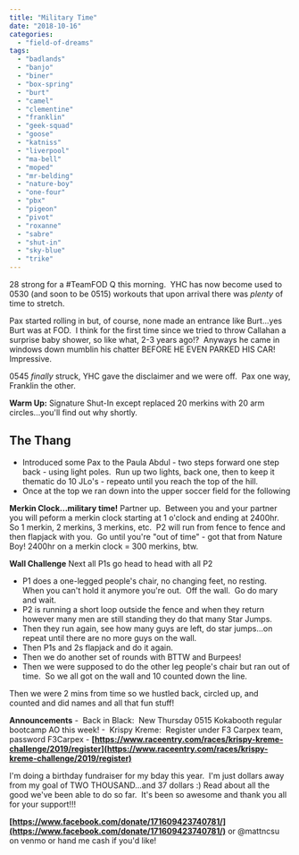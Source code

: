 ```yaml
---
title: "Military Time"
date: "2018-10-16"
categories: 
  - "field-of-dreams"
tags: 
  - "badlands"
  - "banjo"
  - "biner"
  - "box-spring"
  - "burt"
  - "camel"
  - "clementine"
  - "franklin"
  - "geek-squad"
  - "goose"
  - "katniss"
  - "liverpool"
  - "ma-bell"
  - "moped"
  - "mr-belding"
  - "nature-boy"
  - "one-four"
  - "pbx"
  - "pigeon"
  - "pivot"
  - "roxanne"
  - "sabre"
  - "shut-in"
  - "sky-blue"
  - "trike"
---
```


28 strong for a #TeamFOD Q this morning.  YHC has now become used to 0530 (and soon to be 0515) workouts that upon arrival there was _plenty_ of time to stretch.

Pax started rolling in but, of course, none made an entrance like Burt...yes Burt was at FOD.  I think for the first time since we tried to throw Callahan a surprise baby shower, so like what, 2-3 years ago!?  Anyways he came in windows down mumblin his chatter BEFORE HE EVEN PARKED HIS CAR!  Impressive.

0545 _finally_ struck, YHC gave the disclaimer and we were off.  Pax one way, Franklin the other.

**Warm Up:** Signature Shut-In except replaced 20 merkins with 20 arm circles...you'll find out why shortly.

## The Thang

- Introduced some Pax to the Paula Abdul - two steps forward one step back - using light poles.  Run up two lights, back one, then to keep it thematic do 10 JLo's - repeato until you reach the top of the hill.
- Once at the top we ran down into the upper soccer field for the following

**Merkin Clock...military time!** Partner up.  Between you and your partner you will peform a merkin clock starting at 1 o'clock and ending at 2400hr.  So 1 merkin, 2 merkins, 3 merkins, etc.  P2 will run from fence to fence and then flapjack with you.  Go until you're "out of time" - got that from Nature Boy! 2400hr on a merkin clock = 300 merkins, btw.

**Wall Challenge** Next all P1s go head to head with all P2

- P1 does a one-legged people's chair, no changing feet, no resting.  When you can't hold it anymore you're out.  Off the wall.  Go do mary and wait.
- P2 is running a short loop outside the fence and when they return however many men are still standing they do that many Star Jumps.
- Then they run again, see how many guys are left, do star jumps...on repeat until there are no more guys on the wall.
- Then P1s and 2s flapjack and do it again.
- Then we do another set of rounds with BTTW and Burpees!
- Then we were supposed to do the other leg people's chair but ran out of time.  So we all got on the wall and 10 counted down the line.

Then we were 2 mins from time so we hustled back, circled up, and counted and did names and all that fun stuff!

**Announcements** \-  Back in Black:  New Thursday 0515 Kokabooth regular bootcamp AO this week! -  Krispy Kreme:  Register under F3 Carpex team, password F3Carpex - **[https://www.raceentry.com/races/krispy-kreme-challenge/2019/register](https://www.raceentry.com/races/krispy-kreme-challenge/2019/register)**

I'm doing a birthday fundraiser for my bday this year.  I'm just dollars away from my goal of TWO THOUSAND...and 37 dollars :) Read about all the good we've been able to do so far.  It's been so awesome and thank you all for your support!!!

**[https://www.facebook.com/donate/171609423740781/](https://www.facebook.com/donate/171609423740781/)** or @mattncsu on venmo or hand me cash if you'd like!
